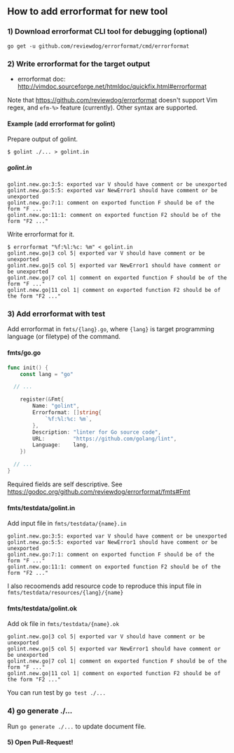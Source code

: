 ## How to add errorformat for new tool

### 1) Download errorformat CLI tool for debugging (optional)

```
go get -u github.com/reviewdog/errorformat/cmd/errorformat
```

### 2) Write errorformat for the target output
- errorformat doc: http://vimdoc.sourceforge.net/htmldoc/quickfix.html#errorformat

Note that https://github.com/reviewdog/errorformat doesn't support Vim regex, and `efm-%>` feature (currently).
Other syntax are supported.

#### Example (add errorformat for golint)

Prepare output of golint.

```
$ golint ./... > golint.in
```

##### golint.in

```
golint.new.go:3:5: exported var V should have comment or be unexported
golint.new.go:5:5: exported var NewError1 should have comment or be unexported
golint.new.go:7:1: comment on exported function F should be of the form "F ..."
golint.new.go:11:1: comment on exported function F2 should be of the form "F2 ..."
```

Write errorformat for it.

```
$ errorformat "%f:%l:%c: %m" < golint.in
golint.new.go|3 col 5| exported var V should have comment or be unexported
golint.new.go|5 col 5| exported var NewError1 should have comment or be unexported
golint.new.go|7 col 1| comment on exported function F should be of the form "F ..."
golint.new.go|11 col 1| comment on exported function F2 should be of the form "F2 ..."
```

### 3) Add errorformat with test
Add errorformat in `fmts/{lang}.go`, where `{lang}` is target programming language (or filetype) of the command.

#### fmts/go.go

```go
func init() {
	const lang = "go"

  // ...

	register(&Fmt{
		Name: "golint",
		Errorformat: []string{
			`%f:%l:%c: %m`,
		},
		Description: "linter for Go source code",
		URL:         "https://github.com/golang/lint",
		Language:    lang,
	})

  // ...
}
```

Required fields are self descriptive. See https://godoc.org/github.com/reviewdog/errorformat/fmts#Fmt

#### fmts/testdata/golint.in

Add input file in `fmts/testdata/{name}.in`

```
golint.new.go:3:5: exported var V should have comment or be unexported
golint.new.go:5:5: exported var NewError1 should have comment or be unexported
golint.new.go:7:1: comment on exported function F should be of the form "F ..."
golint.new.go:11:1: comment on exported function F2 should be of the form "F2 ..."
```

I also recoomends add resource code to reproduce this input file in `fmts/testdata/resources/{lang}/{name}`

#### fmts/testdata/golint.ok

Add ok file in `fmts/testdata/{name}.ok`

```
golint.new.go|3 col 5| exported var V should have comment or be unexported
golint.new.go|5 col 5| exported var NewError1 should have comment or be unexported
golint.new.go|7 col 1| comment on exported function F should be of the form "F ..."
golint.new.go|11 col 1| comment on exported function F2 should be of the form "F2 ..."
```

You can run test by `go test ./...`

### 4) go generate ./...

Run `go generate ./...` to update document file.

#### 5) Open Pull-Request!
